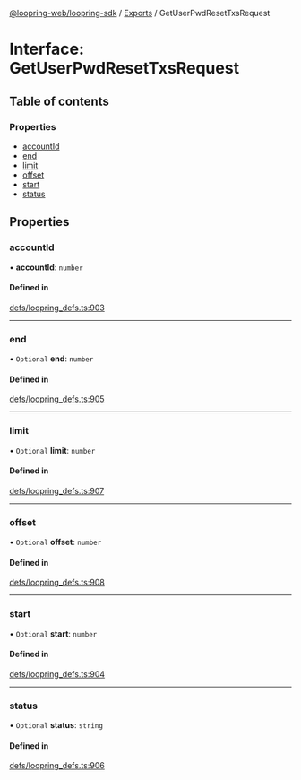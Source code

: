 [@loopring-web/loopring-sdk](../README.md) / [Exports](../modules.md) / GetUserPwdResetTxsRequest

# Interface: GetUserPwdResetTxsRequest

## Table of contents

### Properties

- [accountId](GetUserPwdResetTxsRequest.md#accountid)
- [end](GetUserPwdResetTxsRequest.md#end)
- [limit](GetUserPwdResetTxsRequest.md#limit)
- [offset](GetUserPwdResetTxsRequest.md#offset)
- [start](GetUserPwdResetTxsRequest.md#start)
- [status](GetUserPwdResetTxsRequest.md#status)

## Properties

### accountId

• **accountId**: `number`

#### Defined in

[defs/loopring_defs.ts:903](https://github.com/Loopring/loopring_sdk/blob/acbd5a2/src/defs/loopring_defs.ts#L903)

___

### end

• `Optional` **end**: `number`

#### Defined in

[defs/loopring_defs.ts:905](https://github.com/Loopring/loopring_sdk/blob/acbd5a2/src/defs/loopring_defs.ts#L905)

___

### limit

• `Optional` **limit**: `number`

#### Defined in

[defs/loopring_defs.ts:907](https://github.com/Loopring/loopring_sdk/blob/acbd5a2/src/defs/loopring_defs.ts#L907)

___

### offset

• `Optional` **offset**: `number`

#### Defined in

[defs/loopring_defs.ts:908](https://github.com/Loopring/loopring_sdk/blob/acbd5a2/src/defs/loopring_defs.ts#L908)

___

### start

• `Optional` **start**: `number`

#### Defined in

[defs/loopring_defs.ts:904](https://github.com/Loopring/loopring_sdk/blob/acbd5a2/src/defs/loopring_defs.ts#L904)

___

### status

• `Optional` **status**: `string`

#### Defined in

[defs/loopring_defs.ts:906](https://github.com/Loopring/loopring_sdk/blob/acbd5a2/src/defs/loopring_defs.ts#L906)

